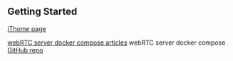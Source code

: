 ## Getting Started

[iThome page](https://ithelp.ithome.com.tw/articles/10281484)

[webRTC server docker compose articles](https://ithelp.ithome.com.tw/articles/10280704)
webRTC server docker compose [GitHub repo](https://github.com/tc3oliver/1-on-1-webrtc/tree/docker)


